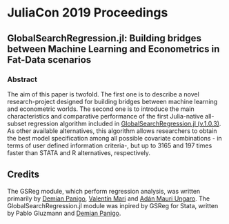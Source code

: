 # JuliaCon 2019 Proceedings
## GlobalSearchRegression.jl: Building bridges between Machine Learning and Econometrics in Fat-Data scenarios

### Abstract
The aim of this paper is twofold. The first one is to describe a novel research-project designed for building bridges between machine learning and econometric worlds. The second one is to introduce the main characteristics and comparative performance of the first Julia-native all-subset regression algorithm included in [GlobalSearchRegression.jl (v.1.0.3)](https://github.com/ParallelGSReg/GlobalSearchRegression.jl). As other available alternatives, this algorithm allows researchers to obtain the best model specification among all possible covariate combinations - in terms of user defined information criteria-, but up to 3165 and 197 times faster than STATA and R alternatives, respectively.

## Credits
The GSReg module, which perform regression analysis, was written primarily by [Demian Panigo](https://github.com/dpanigo/), [Valentín Mari](https://github.com/vmari/) and [Adán Mauri Ungaro](https://github.com/adanmauri/). The GlobalSearchRegression.jl module was inpired by GSReg for Stata, written by Pablo Gluzmann and [Demian Panigo](https://github.com/dpanigo/).
